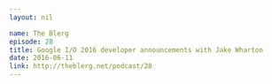 ```yaml
---
layout: nil

name: The Blerg
episode: 28
title: Google I/O 2016 developer announcements with Jake Wharton
date: 2016-06-11
link: http://theblerg.net/podcast/28
---
```

